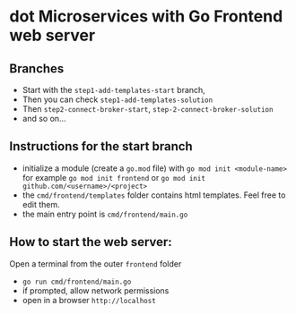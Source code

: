 # dot Microservices with Go Frontend web server

## Branches
- Start with the `step1-add-templates-start` branch, 
- Then you can check `step1-add-templates-solution`
- Then `step2-connect-broker-start`, `step-2-connect-broker-solution`
- and so on...

## Instructions for the start branch
- initialize a module (create a `go.mod` file) with `go mod init <module-name>`
for example `go mod init frontend` or `go mod init github.com/<username>/<project>`
- the `cmd/frontend/templates` folder contains html templates. Feel free to edit them.
- the main entry point is `cmd/frontend/main.go`



## How to start the web server:
Open a terminal from the outer `frontend` folder
- `go run cmd/frontend/main.go`
- if prompted, allow network permissions
- open in a browser `http://localhost`

